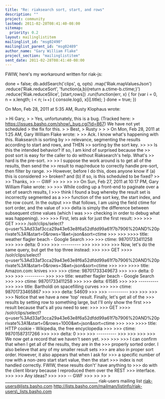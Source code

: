 ```yaml
---
title: "Re: riaksearch sort, start, and rows"
description: ""
project: community
lastmod: 2011-02-28T08:41:40-08:00
sitemap:
  priority: 0.2
layout: mailinglistitem
mailinglist_id: "msg02490"
mailinglist_parent_id: "msg02489"
author_name: "Gary William Flake"
project_section: "mailinglistitem"
sent_date: 2011-02-28T08:41:40-08:00
---
```



FWIW, here's my workaround written for riak-js:

done = false;
db.addSearch('clips', q, opts)
 .map('Riak.mapValuesJson')
 .reduce('Riak.reduceSort', 'function(a,b){return a.ctime-b.ctime;}')
 .reduce('Riak.reduceSlice', [start,rows])
 .run(function(err, x) {
for (var i = 0, n = x.length; i &lt; n; i++) {
 console.log(i, x[i].title);
}
done = true;
 })




On Mon, Feb 28, 2011 at 5:35 AM, Rusty Klophaus  wrote:

&gt; Hi Gary,
&gt;
&gt; Yes, unfortunately, this is a bug. (Tracked here:
&gt; https://issues.basho.com/show\_bug.cgi?id=867) We have not yet scheduled
&gt; the fix for this.
&gt;
&gt; Best,
&gt; Rusty
&gt;
&gt;
&gt; On Mon, Feb 28, 2011 at 1:25 AM, Gary William Flake wrote:
&gt;
&gt;&gt; Ack. I know what's happening with this. Riaksearch is sorting by
&gt;&gt; relevance, segmenting the results according to start and rows, and THEN
&gt;&gt; sorting by the sort key.
&gt;&gt;
&gt;&gt; Is this the intended behavior? If so, I am kind of surprised because the
&gt;&gt; post sort is easy for the caller to do without Riaksearch's help. What's
&gt;&gt; hard is the pre-sort.
&gt;&gt;
&gt;&gt; I suppose the work around is to get all of the results, then send the
&gt;&gt; result to map/reduce to correctly handle pre-sort, then filter by range.
&gt;&gt; However, before I do this, does anyone know if (a) this is considered
&gt;&gt; broken? and (b) if so, is this scheduled to be fixed?
&gt;&gt;
&gt;&gt; Thanks,
&gt;&gt; -- GWF
&gt;&gt;
&gt;&gt;
&gt;&gt;
&gt;&gt; On Sun, Feb 27, 2011 at 10:17 PM, Gary William Flake wrote:
&gt;&gt;
&gt;&gt;&gt; While coding up a front-end to paginate over a set of search results, I
&gt;&gt;&gt; think I found a bug whereby the result set is incorrectly segmented as a
&gt;&gt;&gt; function of the sort key, the start index, and the row count. In the output
&gt;&gt;&gt; that follows, I am using the field ctime for sort order, and the value of
&gt;&gt;&gt; delta is simply the difference between subsequent ctime values (which I was
&gt;&gt;&gt; checking in order to debug what was happening).
&gt;&gt;&gt;
&gt;&gt;&gt; First, lets ask for just the first result:
&gt;&gt;&gt;
&gt;&gt;&gt; GET
&gt;&gt;&gt;&gt; /solr/clips/select?q=user%3Ad33af3cca29a43e63e8f6a52dfdd99a61f7b7906%20AND%20private%3A1&start=0&rows=1&wt=json&sort=ctime
&gt;&gt;&gt;
&gt;&gt;&gt;
&gt;&gt;&gt;&gt; title: weather flagler beach - Google Search
&gt;&gt;&gt;
&gt;&gt;&gt; ctime: 98701733411258
&gt;&gt;&gt;
&gt;&gt;&gt; delta: 0
&gt;&gt;&gt;
&gt;&gt;&gt; ----------
&gt;&gt;&gt;
&gt;&gt;&gt;
&gt;&gt;&gt;
&gt;&gt;&gt; Now, let's do the same query, but get the top three instead:
&gt;&gt;&gt;
&gt;&gt;&gt; GET
&gt;&gt;&gt;&gt; /solr/clips/select?q=user%3Ad33af3cca29a43e63e8f6a52dfdd99a61f7b7906%20AND%20private%3A1&start=0&rows=3&wt=json&sort=ctime
&gt;&gt;&gt;
&gt;&gt;&gt;
&gt;&gt;&gt;&gt; title: Amazon.com: knives
&gt;&gt;&gt;
&gt;&gt;&gt; ctime: 98701733349673
&gt;&gt;&gt;
&gt;&gt;&gt; delta: 0
&gt;&gt;&gt;
&gt;&gt;&gt; ----------
&gt;&gt;&gt;
&gt;&gt;&gt; title: weather flagler beach - Google Search
&gt;&gt;&gt;
&gt;&gt;&gt; ctime: 98701733411258
&gt;&gt;&gt;
&gt;&gt;&gt; delta: 61585
&gt;&gt;&gt;
&gt;&gt;&gt; ----------
&gt;&gt;&gt;
&gt;&gt;&gt; title: Bartholdi on spacefilling curves
&gt;&gt;&gt;
&gt;&gt;&gt; ctime: 98701733465867
&gt;&gt;&gt;
&gt;&gt;&gt; delta: 54609
&gt;&gt;&gt;
&gt;&gt;&gt; ----------
&gt;&gt;&gt;
&gt;&gt;&gt;
&gt;&gt;&gt;
&gt;&gt;&gt; Notice that we have a new 'top' result. Finally, let's get all of the
&gt;&gt;&gt; results by setting row to something large, but I'll only show the first
&gt;&gt;&gt; result because that's all you need to see:
&gt;&gt;&gt;
&gt;&gt;&gt; GET
&gt;&gt;&gt;&gt; /solr/clips/select?q=user%3Ad33af3cca29a43e63e8f6a52dfdd99a61f7b7906%20AND%20private%3A1&start=0&rows=1000&wt=json&sort=ctime
&gt;&gt;&gt;
&gt;&gt;&gt;
&gt;&gt;&gt;&gt; title: HTTP cookie - Wikipedia, the free encyclopedia
&gt;&gt;&gt;
&gt;&gt;&gt; ctime: 98701587317266
&gt;&gt;&gt;
&gt;&gt;&gt; delta: 0
&gt;&gt;&gt;
&gt;&gt;&gt; ----------
&gt;&gt;&gt;
&gt;&gt;&gt;
&gt;&gt;&gt;
&gt;&gt;&gt; We now get a record that we haven't seen yet.
&gt;&gt;&gt;
&gt;&gt;&gt;
&gt;&gt;&gt; I can confirm that when I get all of the results, they are in the
&gt;&gt;&gt; properly sorted order. I also believe that any of my smaller result sets
&gt;&gt;&gt; are also in proper sort order. However, it also appears that when I ask for
&gt;&gt;&gt; a specific number of row with a non-zero start start value, then the start
&gt;&gt;&gt; index is not handled correctly. FWIW, these results don't' have anything to
&gt;&gt;&gt; do with the client library because I reproduced them over the REST
&gt;&gt;&gt; interface.
&gt;&gt;&gt;
&gt;&gt;&gt; Any ideas?
&gt;&gt;&gt;
&gt;&gt;&gt; -- GWF
&gt;&gt;&gt;
&gt;&gt;
&gt;&gt;
&gt;
\_\_\_\_\_\_\_\_\_\_\_\_\_\_\_\_\_\_\_\_\_\_\_\_\_\_\_\_\_\_\_\_\_\_\_\_\_\_\_\_\_\_\_\_\_\_\_
riak-users mailing list
riak-users@lists.basho.com
http://lists.basho.com/mailman/listinfo/riak-users\_lists.basho.com


